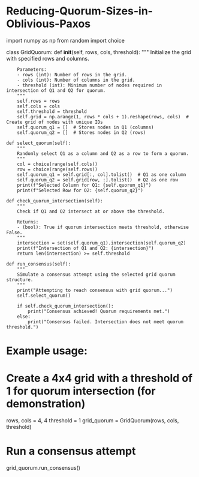 # Reducing-Quorum-Sizes-in-Oblivious-Paxos

import numpy as np
from random import choice

class GridQuorum:
    def __init__(self, rows, cols, threshold):
        """
        Initialize the grid with specified rows and columns.

        Parameters:
        - rows (int): Number of rows in the grid.
        - cols (int): Number of columns in the grid.
        - threshold (int): Minimum number of nodes required in intersection of Q1 and Q2 for quorum.
        """
        self.rows = rows
        self.cols = cols
        self.threshold = threshold
        self.grid = np.arange(1, rows * cols + 1).reshape(rows, cols)  # Create grid of nodes with unique IDs
        self.quorum_q1 = []  # Stores nodes in Q1 (columns)
        self.quorum_q2 = []  # Stores nodes in Q2 (rows)
        
    def select_quorum(self):
        """
        Randomly select Q1 as a column and Q2 as a row to form a quorum.
        """
        col = choice(range(self.cols))
        row = choice(range(self.rows))
        self.quorum_q1 = self.grid[:, col].tolist()  # Q1 as one column
        self.quorum_q2 = self.grid[row, :].tolist()  # Q2 as one row
        print(f"Selected Column for Q1: {self.quorum_q1}")
        print(f"Selected Row for Q2: {self.quorum_q2}")
        
    def check_quorum_intersection(self):
        """
        Check if Q1 and Q2 intersect at or above the threshold.
        
        Returns:
        - (bool): True if quorum intersection meets threshold, otherwise False.
        """
        intersection = set(self.quorum_q1).intersection(self.quorum_q2)
        print(f"Intersection of Q1 and Q2: {intersection}")
        return len(intersection) >= self.threshold
    
    def run_consensus(self):
        """
        Simulate a consensus attempt using the selected grid quorum structure.
        """
        print("Attempting to reach consensus with grid quorum...")
        self.select_quorum()
        
        if self.check_quorum_intersection():
            print("Consensus achieved! Quorum requirements met.")
        else:
            print("Consensus failed. Intersection does not meet quorum threshold.")
            
# Example usage:
# Create a 4x4 grid with a threshold of 1 for quorum intersection (for demonstration)
rows, cols = 4, 4
threshold = 1
grid_quorum = GridQuorum(rows, cols, threshold)

# Run a consensus attempt
grid_quorum.run_consensus()
